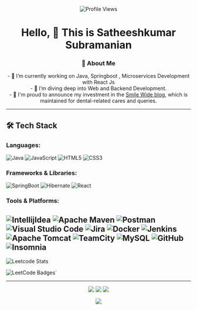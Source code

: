 <p align="center">
  <img src="https://komarev.com/ghpvc/?username=jsatheesh568&label=PROFILE+VIEWS&color=0e75b6&style=flat" alt="Profile Views">
</p>

<h1 align="center"> Hello, 👋 This is Satheeshkumar Subramanian </h1>


<h3 align="center">🚀 About Me</h3>
<p align="center">
  - 🔭 I’m currently working on Java, Springboot , Microservices Development with React Js <br>
  - 🌱 I’m diving deep into Web and Backend Development.<br>
  - 🌱 I'm proud to announce my investment in the  <a href="https://smile-wide.co.in/">Smile Wide blog</a>, which is maintained for dental-related cares and queries.<br>

</p>



---
## 🛠️ Tech Stack

### Languages:
![Java](https://img.shields.io/badge/Java-ED8B00?style=for-the-badge&logo=openjdk&logoColor=white)
![JavaScript](https://img.shields.io/badge/JavaScript-F7DF1E?style=flat-square&logo=javascript&logoColor=black)
![HTML5](https://img.shields.io/badge/HTML5-E34F26?style=flat-square&logo=html5&logoColor=white)
![CSS3](https://img.shields.io/badge/CSS3-1572B6?style=flat-square&logo=css3&logoColor=white)

### Frameworks & Libraries:
![SpringBoot](https://img.shields.io/badge/SpringBoot-6DB33F?style=flat-square&logo=Spring&logoColor=white)
![Hibernate](https://img.shields.io/badge/Hibernate-59666C?style=for-the-badge&logo=Hibernate&logoColor=white)
![React](https://img.shields.io/badge/react-%2320232a.svg?style=for-the-badge&logo=react&logoColor=%2361DAFB)


### Tools & Platforms:
![IntellijIdea](https://img.shields.io/badge/Intellij%20Idea-000?logo=intellij-idea&style=for-the-badge)
![Apache Maven](https://img.shields.io/badge/Apache%20Maven-C71A36?style=for-the-badge&logo=Apache%20Maven&logoColor=white)
![Postman](https://img.shields.io/badge/Postman-FF6C37?style=for-the-badge&logo=postman&logoColor=white)
![Visual Studio Code](https://img.shields.io/badge/Visual%20Studio%20Code-0078d7.svg?style=for-the-badge&logo=visual-studio-code&logoColor=white)
![Jira](https://img.shields.io/badge/jira-%230A0FFF.svg?style=for-the-badge&logo=jira&logoColor=white)
![Docker](https://img.shields.io/badge/docker-%230db7ed.svg?style=for-the-badge&logo=docker&logoColor=white)
![Jenkins](https://img.shields.io/badge/jenkins-%232C5263.svg?style=for-the-badge&logo=jenkins&logoColor=white)
![Apache Tomcat](https://img.shields.io/badge/apache%20tomcat-%23F8DC75.svg?style=for-the-badge&logo=apache-tomcat&logoColor=black)
![TeamCity](https://img.shields.io/badge/teamcity-000000.svg?style=for-the-badge&logo=teamcity&logoColor=white)
![MySQL](https://img.shields.io/badge/mysql-%2300f.svg?style=for-the-badge&logo=mysql&logoColor=white)
![GitHub](https://img.shields.io/badge/github-%23121011.svg?style=for-the-badge&logo=github&logoColor=white)
![Insomnia](https://img.shields.io/badge/Insomnia-black?style=for-the-badge&logo=insomnia&logoColor=5849BE)
-------
![Leetcode Stats](https://leetcard.jacoblin.cool/satheeshkumar18)

![LeetCode Badges](https://leetcode-badge-showcase.vercel.app/api?username=satheeshkumar18&theme=dark&border=border)`



---

<p align="center">
  <img src="https://github-readme-stats.vercel.app/api?username=jsatheesh568&theme=dark&hide_border=false&include_all_commits=true&count_private=true">
  <img src="https://github-readme-streak-stats.herokuapp.com/?user=jsatheesh568&theme=dark&hide_border=false">
  <img src="https://github-readme-stats.vercel.app/api/top-langs/?username=jsatheesh568&theme=dark&hide_border=false&include_all_commits=true&count_private=true&layout=compact">
</p>

<p align="center">
  <img src="https://github-profile-trophy.vercel.app/?username=jsatheesh568&theme=radical&no-frame=false&no-bg=false&margin-w=4">
</p>
